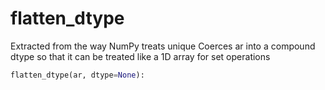 # <a id="McUtils.Numputils.Misc.flatten_dtype">flatten_dtype</a>

Extracted from the way NumPy treats unique
    Coerces ar into a compound dtype so that it can be treated
    like a 1D array for set operations

```python
flatten_dtype(ar, dtype=None): 
```





